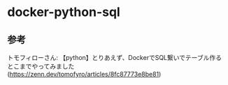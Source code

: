 # docker-python-sql
## 参考
トモフィローさん: 【python】とりあえず、DockerでSQL繋いでテーブル作るとこまでやってみました (https://zenn.dev/tomofyro/articles/8fc87773e8be81)
